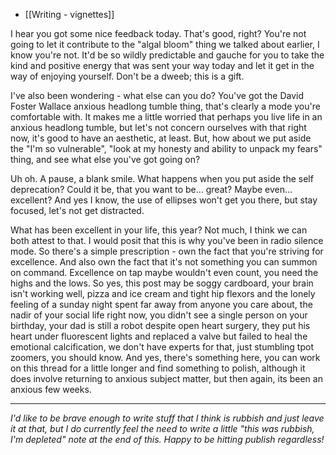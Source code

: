 - [[Writing - vignettes]]

I hear you got some nice feedback today. That's good, right? You're not going to let it contribute to the "algal bloom" thing we talked about earlier, I know you're not. It'd be so wildly predictable and gauche for you to take the kind and positive energy that was sent your way today and let it get in the way of enjoying yourself. Don't be a dweeb; this is a gift. 

I've also been wondering - what else can you do? You've got the David Foster Wallace anxious headlong tumble thing, that's clearly a mode you're comfortable with. It makes me a little worried that perhaps you live life in an anxious headlong tumble, but let's not concern ourselves with that right now, it's good to have an aesthetic, at least. But, how about we put aside the "I'm so vulnerable", "look at my honesty and ability to unpack my fears" thing, and see what else you've got going on?

Uh oh. A pause, a blank smile. What happens when you put aside the self deprecation? Could it be, that you want to be... great? Maybe even... excellent? And yes I know, the use of ellipses won't get you there, but stay focused, let's not get distracted. 

What has been excellent in your life, this year? Not much, I think we can both attest to that. I would posit that this is why you've been in radio silence mode. So there's a simple prescription - own the fact that you're striving for excellence. And also own the fact that it's not something you can summon on command. Excellence on tap maybe wouldn't even count, you need the highs and the lows. So yes, this post may be soggy cardboard, your brain isn't working well, pizza and ice cream and tight hip flexors and the lonely feeling of a sunday night spent far away from anyone you care about, the nadir of your social life right now, you didn't see a single person on your birthday, your dad is still a robot despite open heart surgery, they put his heart under fluorescent lights and replaced a valve but failed to heal the emotional calcification, we don't have experts for that, just stumbling tpot zoomers, you should know. And yes, there's something here, you can work on this thread for a little longer and find something to polish, although it does involve returning to anxious subject matter, but then again, its been an anxious few weeks.

---

*I'd like to be brave enough to write stuff that I think is rubbish and just leave it at that, but I do currently feel the need to write a little "this was rubbish, I'm depleted" note at the end of this. Happy to be hitting publish regardless!*